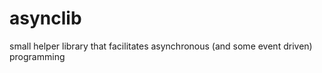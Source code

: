 asynclib
========

small helper library that facilitates asynchronous (and some event driven) programming
